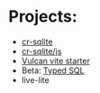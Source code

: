 # Projects:

- [cr-sqlite](https://github.com/vlcn-io/cr-sqlite)
- [cr-sqlite/js](https://github.com/vlcn-io/js)
- [Vulcan vite starter](https://github.com/vlcn-io/vite-starter)
- Beta: [Typed SQL](https://github.com/vlcn-io/typed-sql)
- live-lite

